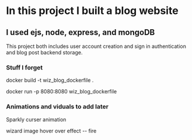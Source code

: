 # In this project I built a blog website

## I used ejs, node, express, and mongoDB

This project both includes user account creation and sign in authentication and blog post backend storage.



### Stuff I forget

docker build -t wiz_blog_dockerfile .

docker run -p 8080:8080 wiz_blog_dockerfile

### Animations and viduals to add later

Sparkly curser animation

wizard image hover over effect -- fire